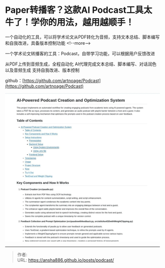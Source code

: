 # Paper转播客？这款AI Podcast工具太牛了！学你的用法，越用越顺手！

一个自动化的工具，可以将学术论文从PDF转化为音频，支持文本总结、脚本编写和自我改进，具备版本控制功能
&lt;!--more--&gt;

一个学术论文转播客的工具：Podcast，自带学习功能，可以根据用户反馈改进

从PDF上传到音频生成，全程自动化 AI代理完成文本总结、脚本编写、对话润色以及音频生成 支持自我改进、版本控制

github：[https://github.com/artnoage/Podcast](https://github.com/artnoage/Podcast)

![](https://raw.githubusercontent.com/ansha886/blog-images/master/Podcast1.webp)



---

> 作者:   
> URL: https://ansha886.github.io/posts/podcast/  

